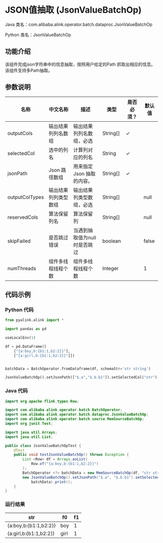 # JSON值抽取 (JsonValueBatchOp)
Java 类名：com.alibaba.alink.operator.batch.dataproc.JsonValueBatchOp

Python 类名：JsonValueBatchOp


## 功能介绍

该组件完成json字符串中的信息抽取，按照用户给定的Path 抓取出相应的信息。该组件支持多Path抽取。

## 参数说明


| 名称 | 中文名称 | 描述 | 类型 | 是否必须？ | 默认值 |
| --- | --- | --- | --- | --- | --- |
| outputCols | 输出结果列列名数组 | 输出结果列列名数组，必选 | String[] | ✓ |  |
| selectedCol | 选中的列名 | 计算列对应的列名 | String | ✓ |  |
| jsonPath | Json 路径数组 | 用来指定 Json 抽取的内容。 | String[] | ✓ |  |
| outputColTypes | 输出结果列列类型数组 | 输出结果列类型数组，必选 | String[] |  | null |
| reservedCols | 算法保留列名 | 算法保留列 | String[] |  | null |
| skipFailed | 是否跳过错误 | 当遇到抽取值为null 时是否跳过 | boolean |  | false |
| numThreads | 组件多线程线程个数 | 组件多线程线程个数 | Integer |  | 1 |



## 代码示例
### Python 代码
```python
from pyalink.alink import *

import pandas as pd

useLocalEnv(1)

df = pd.DataFrame([
    ["{a:boy,b:{b1:1,b2:2}}"],
    ["{a:girl,b:{b1:1,b2:2}}"]])


batchData = BatchOperator.fromDataframe(df, schemaStr='str string')

JsonValueBatchOp().setJsonPath(["$.a","$.b.b1"]).setSelectedCol("str").setOutputCols(["f0","f1"]).linkFrom(batchData).print()
```
### Java 代码
```java
import org.apache.flink.types.Row;

import com.alibaba.alink.operator.batch.BatchOperator;
import com.alibaba.alink.operator.batch.dataproc.JsonValueBatchOp;
import com.alibaba.alink.operator.batch.source.MemSourceBatchOp;
import org.junit.Test;

import java.util.Arrays;
import java.util.List;

public class JsonValueBatchOpTest {
	@Test
	public void testJsonValueBatchOp() throws Exception {
		List <Row> df = Arrays.asList(
			Row.of("{a:boy,b:{b1:1,b2:2}}")
		);
		BatchOperator <?> batchData = new MemSourceBatchOp(df, "str string");
		new JsonValueBatchOp().setJsonPath("$.a", "$.b.b1").setSelectedCol("str").setOutputCols("f0", "f1").linkFrom(
			batchData).print();
	}
}
```

### 运行结果

str | f0 | f1
----|----|---
{a:boy,b:{b1:1,b2:2}}|boy|1
{a:girl,b:{b1:1,b2:2}}|girl|1



